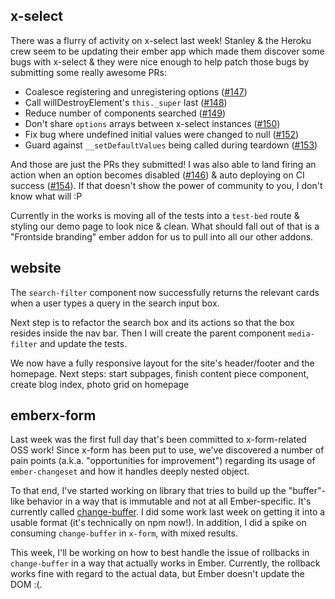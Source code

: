 ## x-select

There was a flurry of activity on x-select last week! Stanley & the
Heroku crew seem to be updating their ember app which made them
discover some bugs with x-select & they were nice enough to help patch
those bugs by submitting some really awesome PRs:

- Coalesce registering and unregistering options ([#147](https://github.com/thefrontside/emberx-select/pull/147))
- Call willDestroyElement's `this._super` last ([#148](https://github.com/thefrontside/emberx-select/pull/148))
- Reduce number of components searched ([#149](https://github.com/thefrontside/emberx-select/pull/149))
- Don't share `options` arrays between x-select instances ([#150](https://github.com/thefrontside/emberx-select/pull/150))
- Fix bug where undefined initial values were changed to null ([#152](https://github.com/thefrontside/emberx-select/pull/152))
- Guard against `__setDefaultValues` being called during teardown ([#153](https://github.com/thefrontside/emberx-select/pull/153))

And those are just the PRs they submitted! I was also able to land
firing an action when an option becomes disabled
([#146](https://github.com/thefrontside/emberx-select/pull/146)) &
auto deploying on CI success
([#154](https://github.com/thefrontside/emberx-select/pull/154)). If
that doesn't show the power of community to you, I don't know what
will :P

Currently in the works is moving all of the tests into a `test-bed`
route & styling our demo page to look nice & clean. What should fall
out of that is a "Frontside branding" ember addon for us to pull into
all our other addons.


## website

The `search-filter` component now successfully returns the relevant cards when a
user types a query in the search input box.

Next step is to refactor the search box and its actions so that the box resides
inside the nav bar. Then I will create the parent component `media-filter` and
update the tests.

We now have a fully responsive layout for the site's header/footer and the homepage.
Next steps: start subpages, finish content piece component, create blog index, photo grid on homepage

## emberx-form

Last week was the first full day that's been committed to x-form-related OSS work! Since x-form has been put to use, we've discovered a number of pain points (a.k.a. "opportunities for improvement") regarding its usage of `ember-changeset` and how it handles deeply nested object.

To that end, I've started working on library that tries to build up the "buffer"-like behavior in a way that is immutable and not at all Ember-specific. It's currently called [change-buffer](https://github.com/cafreeman/change-buffer). I did some work last week on getting it into a usable format (it's technically on npm now!).  In addition, I did a spike on consuming `change-buffer` in `x-form`, with mixed results.

This week, I'll be working on how to best handle the issue of rollbacks in `change-buffer` in a way that actually works in Ember. Currently, the rollback works fine with regard to the actual data, but Ember doesn't update the DOM :(.
